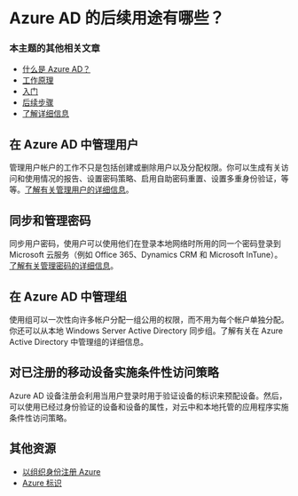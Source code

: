 <properties 
	pageTitle="Azure Active Directory 的后续用途有哪些？"
	description="高级任务，例如使用 Azure Active Directory 管理密码、管理用户、管理组以及进行条件性访问"
	services="active-directory"
	documentationCenter=""
	authors="curtand"
	manager="stevenpo"
	editor=""/>

<tags 
       ms.service="active-directory" 
	ms.date="05/16/2016"
       wacn.date="06/21/2016"/>

# Azure AD 的后续用途有哪些？

### 本主题的其他相关文章
- [什么是 Azure AD？](/documentation/articles/active-directory-whatis)
- [工作原理](/documentation/articles/active-directory-works)
- [入门](/documentation/articles/active-directory-get-started)
- [后续步骤](/documentation/articles/active-directory-next-steps)
- [了解详细信息](/documentation/articles/active-directory-learn-map)

## 在 Azure AD 中管理用户
管理用户帐户的工作不只是包括创建或删除用户以及分配权限。你可以生成有关访问和使用情况的报告、设置密码策略、启用自助密码重置、设置多重身份验证，等等。[了解有关管理用户的详细信息](/documentation/articles/active-directory-create-users)。

## 同步和管理密码
同步用户密码，使用户可以使用他们在登录本地网络时所用的同一个密码登录到 Microsoft 云服务（例如 Office 365、Dynamics CRM 和 Microsoft InTune）。[了解有关管理密码的详细信息](/documentation/articles/active-directory-manage-passwords)。

## 在 Azure AD 中管理组
使用组可以一次性向许多帐户分配一组公用的权限，而不用为每个帐户单独分配。你还可以从本地 Windows Server Active Directory 同步组。了解有关在 Azure Active Directory 中管理组的详细信息。

## 对已注册的移动设备实施条件性访问策略
Azure AD 设备注册会利用当用户登录时用于验证设备的标识来预配设备。然后，可以使用已经过身份验证的设备和设备的属性，对云中和本地托管的应用程序实施条件性访问策略。


## 其他资源

* [以组织身份注册 Azure](/documentation/articles/sign-up-organization)
* [Azure 标识](/documentation/articles/fundamentals-identity)



<!---HONumber=Mooncake_0613_2016-->